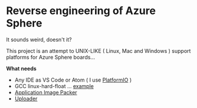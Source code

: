 # Reverse engineering of Azure Sphere

It sounds weird, doesn't it?

This project is an attempt to UNIX-LIKE ( Linux, Mac and Windows ) support platforms for Azure Sphere boards...

**What needs**
* Any IDE as VS Code or Atom ( I use [PlatformIO](https://github.com/Wiz-IO/platform-azure) )
* GCC linux-hard-float ... [example](https://releases.linaro.org/components/toolchain/binaries/7.2-2017.11/)
* [Application Image Packer](https://github.com/Wiz-IO/azure-sphere-reverse-engineering/tree/master/packer)
* [Uploader](https://github.com/Wiz-IO/azure-sphere-reverse-engineering/tree/master/uploader)


